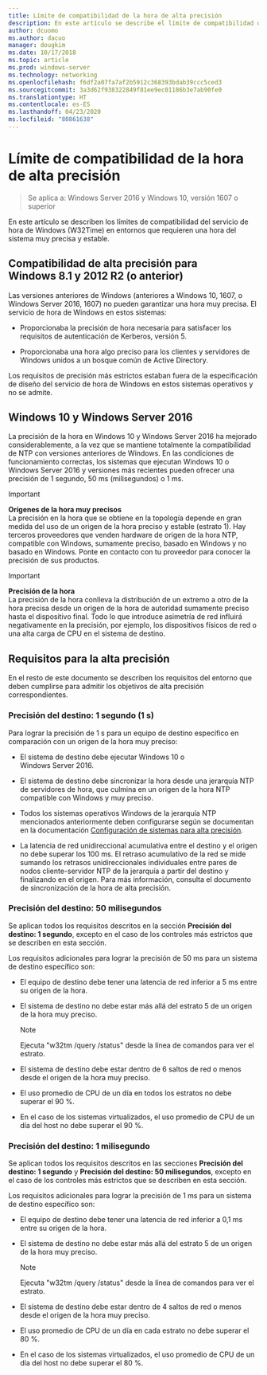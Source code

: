 ```yaml
---
title: Límite de compatibilidad de la hora de alta precisión
description: En este artículo se describe el límite de compatibilidad del servicio de hora de Windows (W32Time) en entornos que requieren una hora del sistema muy precisa y estable.
author: dcuomo
ms.author: dacuo
manager: dougkim
ms.date: 10/17/2018
ms.topic: article
ms.prod: windows-server
ms.technology: networking
ms.openlocfilehash: f6df2a07fa7af2b5912c368393bdab39ccc5ced3
ms.sourcegitcommit: 3a3d62f938322849f81ee9ec01186b3e7ab90fe0
ms.translationtype: HT
ms.contentlocale: es-ES
ms.lasthandoff: 04/23/2020
ms.locfileid: "80861638"
---
```

# <a name="support-boundary-for-high-accuracy-time"></a>Límite de compatibilidad de la hora de alta precisión

>Se aplica a: Windows Server 2016 y Windows 10, versión 1607 o superior

En este artículo se describen los límites de compatibilidad del servicio de hora de Windows (W32Time) en entornos que requieren una hora del sistema muy precisa y estable.

## <a name="high-accuracy-support-for-windows-81-and-2012-r2-or-prior"></a>Compatibilidad de alta precisión para Windows 8.1 y 2012 R2 (o anterior)

Las versiones anteriores de Windows (anteriores a Windows 10, 1607, o Windows Server 2016, 1607) no pueden garantizar una hora muy precisa. El servicio de hora de Windows en estos sistemas:

-   Proporcionaba la precisión de hora necesaria para satisfacer los requisitos de autenticación de Kerberos, versión 5.

-   Proporcionaba una hora algo preciso para los clientes y servidores de Windows unidos a un bosque común de Active Directory.

Los requisitos de precisión más estrictos estaban fuera de la especificación de diseño del servicio de hora de Windows en estos sistemas operativos y no se admite.

## <a name="windows-10-and-windows-server-2016"></a>Windows 10 y Windows Server 2016

La precisión de la hora en Windows 10 y Windows Server 2016 ha mejorado considerablemente, a la vez que se mantiene totalmente la compatibilidad de NTP con versiones anteriores de Windows. En las condiciones de funcionamiento correctas, los sistemas que ejecutan Windows 10 o Windows Server 2016 y versiones más recientes pueden ofrecer una precisión de 1 segundo, 50 ms (milisegundos) o 1 ms.

>[!IMPORTANT]
>**Orígenes de la hora muy precisos**<br>
>La precisión en la hora que se obtiene en la topología depende en gran medida del uso de un origen de la hora preciso y estable (estrato 1). Hay terceros proveedores que venden hardware de origen de la hora NTP, compatible con Windows, sumamente preciso, basado en Windows y no basado en Windows. Ponte en contacto con tu proveedor para conocer la precisión de sus productos.

>[!IMPORTANT]
>**Precisión de la hora**<br>
>La precisión de la hora conlleva la distribución de un extremo a otro de la hora precisa desde un origen de la hora de autoridad sumamente preciso hasta el dispositivo final. Todo lo que introduce asimetría de red influirá negativamente en la precisión, por ejemplo, los dispositivos físicos de red o una alta carga de CPU en el sistema de destino.

## <a name="high-accuracy-requirements"></a>Requisitos para la alta precisión

En el resto de este documento se describen los requisitos del entorno que deben cumplirse para admitir los objetivos de alta precisión correspondientes.

### <a name="target-accuracy-1-second-1s"></a>Precisión del destino: 1 segundo (1 s)

Para lograr la precisión de 1 s para un equipo de destino específico en comparación con un origen de la hora muy preciso:

-   El sistema de destino debe ejecutar Windows 10 o Windows Server 2016.

-   El sistema de destino debe sincronizar la hora desde una jerarquía NTP de servidores de hora, que culmina en un origen de la hora NTP compatible con Windows y muy preciso.

-   Todos los sistemas operativos Windows de la jerarquía NTP mencionados anteriormente deben configurarse según se documentan en la documentación [Configuración de sistemas para alta precisión](configuring-systems-for-high-accuracy.md).

-   La latencia de red unidireccional acumulativa entre el destino y el origen no debe superar los 100 ms. El retraso acumulativo de la red se mide sumando los retrasos unidireccionales individuales entre pares de nodos cliente-servidor NTP de la jerarquía a partir del destino y finalizando en el origen. Para más información, consulta el documento de sincronización de la hora de alta precisión.

### <a name="target-accuracy-50-milliseconds"></a>Precisión del destino: 50 milisegundos

Se aplican todos los requisitos descritos en la sección **Precisión del destino: 1 segundo**, excepto en el caso de los controles más estrictos que se describen en esta sección.

Los requisitos adicionales para lograr la precisión de 50 ms para un sistema de destino específico son:

-   El equipo de destino debe tener una latencia de red inferior a 5 ms entre su origen de la hora.

-   El sistema de destino no debe estar más allá del estrato 5 de un origen de la hora muy preciso.

    >[!Note]
    >Ejecuta "w32tm /query /status" desde la línea de comandos para ver el estrato.

-   El sistema de destino debe estar dentro de 6 saltos de red o menos desde el origen de la hora muy preciso.

-   El uso promedio de CPU de un día en todos los estratos no debe superar el 90 %.

-   En el caso de los sistemas virtualizados, el uso promedio de CPU de un día del host no debe superar el 90 %.

### <a name="target-accuracy-1-millisecond"></a>Precisión del destino: 1 milisegundo

Se aplican todos los requisitos descritos en las secciones **Precisión del destino: 1 segundo** y **Precisión del destino: 50 milisegundos**, excepto en el caso de los controles más estrictos que se describen en esta sección.

Los requisitos adicionales para lograr la precisión de 1 ms para un sistema de destino específico son:

-   El equipo de destino debe tener una latencia de red inferior a 0,1 ms entre su origen de la hora.

-   El sistema de destino no debe estar más allá del estrato 5 de un origen de la hora muy preciso.

    >[!Note]
    >Ejecuta "w32tm /query /status" desde la línea de comandos para ver el estrato.

-   El sistema de destino debe estar dentro de 4 saltos de red o menos desde el origen de la hora muy preciso.

-   El uso promedio de CPU de un día en cada estrato no debe superar el 80 %.

-   En el caso de los sistemas virtualizados, el uso promedio de CPU de un día del host no debe superar el 80 %.
